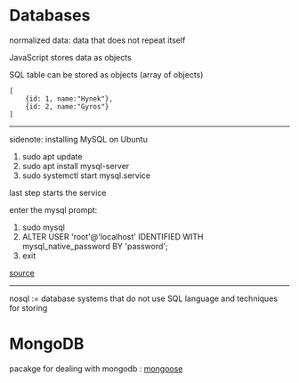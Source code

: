 # Databases 

normalized data: data that does not repeat itself 

JavaScript stores data as objects

SQL table can be stored as objects (array of objects)

```JS
[
    {id: 1, name:"Hynek"},
    {id: 2, name:"Gyros"}
]
```

---
sidenote: installing MySQL on Ubuntu 

1. sudo apt update
2. sudo apt install mysql-server
3. sudo systemctl start mysql.service

last step starts the service 

enter the mysql prompt: 
1. sudo mysql
2. ALTER USER 'root'@'localhost' IDENTIFIED WITH mysql_native_password BY 'password';
3. exit

[source](https://www.digitalocean.com/community/tutorials/how-to-install-mysql-on-ubuntu-20-04)

---

nosql := database systems that do not use SQL language and techniques for storing

# MongoDB 

pacakge for dealing with mongodb : [mongoose](https://mongoosejs.com/)